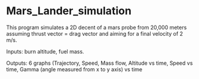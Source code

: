 # Mars_Lander_simulation
This program simulates a 2D decent of a mars probe from 20,000 meters assuming thrust vector = drag vector and aiming for a final velocity of 2 m/s.

Inputs: burn altitude, fuel mass.

Outputs: 6 graphs (Trajectory, Speed, Mass flow, Altitude vs time, Speed vs time, Gamma (angle measured from x to y axis) vs time
